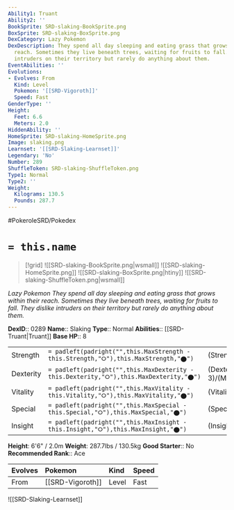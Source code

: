 ```yaml
---
Ability1: Truant
Ability2: ''
BookSprite: SRD-slaking-BookSprite.png
BoxSprite: SRD-slaking-BoxSprite.png
DexCategory: Lazy Pokemon
DexDescription: They spend all day sleeping and eating grass that grows within their
  reach. Sometimes they live beneath trees, waiting for fruits to fall. They dislike
  intruders on their territory but rarely do anything about them.
EventAbilities: ''
Evolutions:
- Evolves: From
  Kind: Level
  Pokemon: '[[SRD-Vigoroth]]'
  Speed: Fast
GenderType: ''
Height:
  Feet: 6.6
  Meters: 2.0
HiddenAbility: ''
HomeSprite: SRD-slaking-HomeSprite.png
Image: slaking.png
Learnset: '[[SRD-Slaking-Learnset]]'
Legendary: 'No'
Number: 289
ShuffleToken: SRD-slaking-ShuffleToken.png
Type1: Normal
Type2: ''
Weight:
  Kilograms: 130.5
  Pounds: 287.7
---
```


#PokeroleSRD/Pokedex

# `= this.name`

> [!grid]
> ![[SRD-slaking-BookSprite.png|wsmall]]
> ![[SRD-slaking-HomeSprite.png]]
> ![[SRD-slaking-BoxSprite.png|htiny]]
> ![[SRD-slaking-ShuffleToken.png|wsmall]]


*Lazy Pokemon*
*They spend all day sleeping and eating grass that grows within their reach. Sometimes they live beneath trees, waiting for fruits to fall. They dislike intruders on their territory but rarely do anything about them.*

**DexID**:: 0289
**Name**:: Slaking
**Type**:: Normal
**Abilities**:: [[SRD-Truant|Truant]]
**Base HP**:: 8

|           |                                                                                        |                                          |
| --------- | -------------------------------------------------------------------------------------- | ---------------------------------------- |
| Strength  | `= padleft(padright("",this.MaxStrength - this.Strength,"⭘"),this.MaxStrength,"⬤")`    | (Strength::4)/(MaxStrength::8)   |
| Dexterity | `= padleft(padright("",this.MaxDexterity - this.Dexterity,"⭘"),this.MaxDexterity,"⬤")` | (Dexterity:: 3)/(MaxDexterity::6) |
| Vitality  | `= padleft(padright("",this.MaxVitality - this.Vitality,"⭘"),this.MaxVitality,"⬤")`    | (Vitality::3)/(MaxVitality::6)   |
| Special   | `= padleft(padright("",this.MaxSpecial - this.Special,"⭘"),this.MaxSpecial,"⬤")`       | (Special::2)/(MaxSpecial::5)     |
| Insight   | `= padleft(padright("",this.MaxInsight - this.Insight,"⭘"),this.MaxInsight,"⬤")`       | (Insight::2)/(MaxInsight::4)     |

**Height**: 6'6" / 2.0m
**Weight**: 287.7lbs / 130.5kg
**Good Starter**:: No
**Recommended Rank**:: Ace

| Evolves   | Pokemon          | Kind   | Speed   |
|:----------|:-----------------|:-------|:--------|
| From      | [[SRD-Vigoroth]] | Level  | Fast    |

![[SRD-Slaking-Learnset]]
